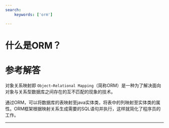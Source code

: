 ```yaml
---
search:
    keywords: ['orm']

---
```




# 什么是ORM？

# 参考解答

对象关系映射即 `Object—Relational Mapping`（简称ORM）是一种为了解决面向对象与关系型数据库之间存在的互不匹配的现象的技术。

通过ORM，可以将数据库的表映射至java实体类，将表中的列映射至实体类的属性。ORM框架根据映射关系生成需要的SQL语句并执行，这样就简化了程序员的工作。

---
